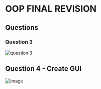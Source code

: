 # OOP FINAL REVISION

## Questions

### Question 3

![question 3](https://user-images.githubusercontent.com/87070003/218267471-7743c8e6-3931-4eca-93c9-fb81dd803049.png)

## Question 4 - Create GUI

![image](https://user-images.githubusercontent.com/87070003/218267552-52dd98cf-cbb7-4fee-85a8-de0cddb5024d.png)
